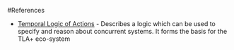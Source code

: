 #References

* [Temporal Logic of Actions](https://www.microsoft.com/en-us/research/wp-content/uploads/1991/12/The-Temporal-Logic-of-Actions-Current.pdf) - Describes a logic which can be used to specify and reason about concurrent systems. It forms the basis for the TLA+ eco-system
